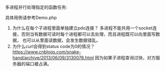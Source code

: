 多进程并行处理指定的函数任务:

具体用例请参考Demo.php
1. 为什么在每个子进程里面单独建立pdo连接？
多进程不能共用一个socket连接，否则当有数据可读时每个进程都可以去处理，而且进程既可以向里面写数据，
也可以从里面读数据，会发生数据错乱。
2. 为什么curl会得到status code为0的情况？
https://www.cnblogs.com/snake-hand/archive/2013/06/09/3130076.html
因为如果子进程查询过快，对方服务器的端口被占满。

